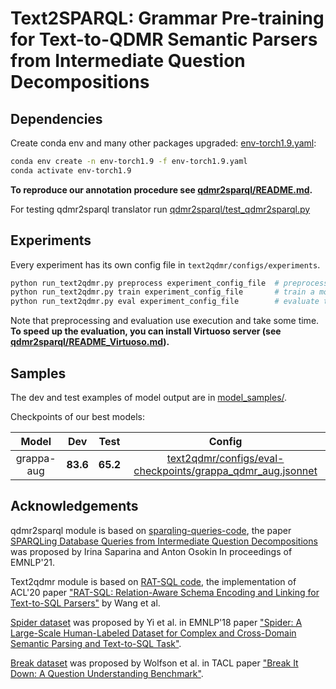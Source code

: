 # Text2SPARQL: Grammar Pre-training for Text-to-QDMR Semantic Parsers from Intermediate Question Decompositions

## Dependencies
Create conda env  and many other packages upgraded: [env-torch1.9.yaml](env-torch1.9.yaml):
```bash
conda env create -n env-torch1.9 -f env-torch1.9.yaml
conda activate env-torch1.9
```


**To reproduce our annotation procedure see [qdmr2sparql/README.md](qdmr2sparql/README.md).**

For testing qdmr2sparql translator run [qdmr2sparql/test_qdmr2sparql.py](qdmr2sparql/test_qdmr2sparql.py)

## Experiments
Every experiment has its own config file in `text2qdmr/configs/experiments`.
``` bash
python run_text2qdmr.py preprocess experiment_config_file  # preprocess the data
python run_text2qdmr.py train experiment_config_file       # train a model
python run_text2qdmr.py eval experiment_config_file        # evaluate the results
```

Note that preprocessing and evaluation use execution and take some time. **To speed up the evaluation, you can install Virtuoso server (see [qdmr2sparql/README_Virtuoso.md](qdmr2sparql/README_Virtuoso.md)).**

## Samples

The dev and test examples of model output are in [model_samples/](model_samples/).

Checkpoints of our best models:

| Model | Dev | Test | Config |
| :---------: | :---------: | :---------: | :---------: |
| grappa-aug        | **83.6**   | **65.2** | [text2qdmr/configs/eval-checkpoints/grappa_qdmr_aug.jsonnet](text2qdmr/configs/eval-checkpoints/grappa_full_break_aug.jsonnet) |

## Acknowledgements

qdmr2sparql module is based on [sparqling-queries-code](https://github.com/yandex-research/sparqling-queries/tree/master), the paper [SPARQLing Database Queries from Intermediate Question Decompositions](https://arxiv.org/abs/2109.06162v2) was proposed by Irina Saparina and Anton Osokin In proceedings of EMNLP'21.

Text2qdmr module is based on [RAT-SQL code](https://github.com/microsoft/rat-sql), the implementation of ACL'20 paper ["RAT-SQL: Relation-Aware Schema Encoding and Linking for Text-to-SQL Parsers"](https://arxiv.org/abs/1911.04942v5) by Wang et al.

[Spider dataset](https://yale-lily.github.io/spider) was proposed by Yi et al. in EMNLP'18 paper ["Spider: A Large-Scale Human-Labeled Dataset for Complex and Cross-Domain Semantic Parsing and Text-to-SQL Task"](https://arxiv.org/abs/1809.08887v5).

[Break dataset](https://allenai.github.io/Break/) was proposed by Wolfson et al. in TACL paper ["Break It Down: A Question Understanding Benchmark"](https://arxiv.org/abs/2001.11770v1).
